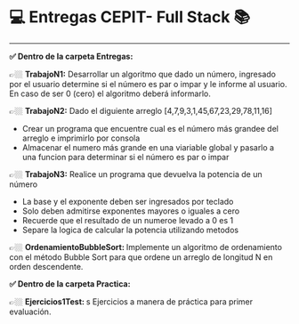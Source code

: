 <h1> 	&#128187;  Entregas CEPIT- Full Stack 	&#128218;</h1>
<hr>

<b> ✅ Dentro de la carpeta Entregas:</b>


👉🏼  <b>TrabajoN1:</b> Desarrollar un algoritmo que dado un número, ingresado por el usuario determine si el número es par o impar y le informe al usuario. En caso de ser 0 (cero) el algoritmo deberá informarlo.

👉🏼 <b>TrabajoN2:</b> Dado el diguiente arreglo [4,7,9,3,1,45,67,23,29,78,11,16]
- Crear un programa que encuentre cual es el número más grandee del arreglo e imprimirlo por consola
- Almacenar el numero más grande en una viariable global y pasarlo a una funcion  para determinar si el número es par o impar 

👉🏼 <b>TrabajoN3:</b> Realice un programa que devuelva la potencia de un número
- La base y el exponente deben ser ingresados por teclado
- Solo deben admitirse exponentes mayores o iguales a cero
- Recuerde que el resultado de un numeroe levado a 0 es 1
- Separe la logica de calcular la potencia utilizando metodos

👉🏼 <b> OrdenamientoBubbleSort: </b> Implemente un algoritmo de ordenamiento con el método Bubble Sort para que ordene un arreglo de longitud N en orden descendente. 


<b> ✅ Dentro de la carpeta Practica:</b>

👉🏼 <b> Ejercicios1Test: </b>s Ejercicios a manera de práctica para primer evaluación.